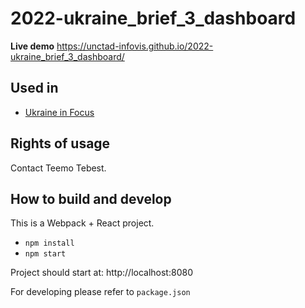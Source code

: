 # 2022-ukraine_brief_3_dashboard

**Live demo** https://unctad-infovis.github.io/2022-ukraine_brief_3_dashboard/

## Used in

* [Ukraine in Focus](https://unctad.org/ukraine-in-focus)

## Rights of usage

Contact Teemo Tebest.

## How to build and develop

This is a Webpack + React project.

* `npm install`
* `npm start`

Project should start at: http://localhost:8080

For developing please refer to `package.json`
